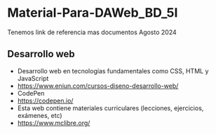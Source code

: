 # Material-Para-DAWeb_BD_5I
Tenemos link de referencia mas documentos Agosto 2024

## Desarrollo web
  - Desarrollo web en tecnologías fundamentales como CSS, HTML y JavaScript
  - https://www.eniun.com/cursos-diseno-desarrollo-web/
  - CodePen
  - https://codepen.io/
  - Esta web contiene materiales curriculares (lecciones, ejercicios, exámenes, etc)
  - https://www.mclibre.org/ 
